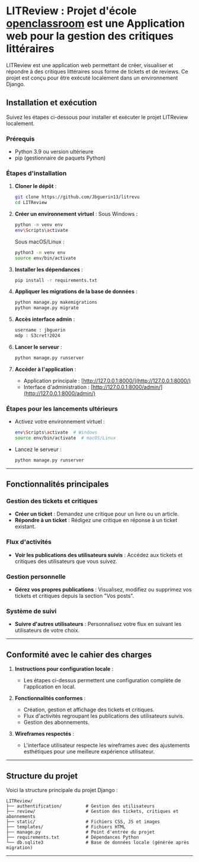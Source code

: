 
# LITReview : Projet d'école [openclassroom](https://openclassrooms.com/fr) est une Application web pour la gestion des critiques littéraires

LITReview est une application web permettant de créer, visualiser et répondre à des critiques littéraires sous forme de tickets et de reviews. Ce projet est conçu pour être exécuté localement dans un environnement Django.

## Installation et exécution

Suivez les étapes ci-dessous pour installer et exécuter le projet LITReview localement.

### Prérequis

- Python 3.9 ou version ultérieure
- pip (gestionnaire de paquets Python)

### Étapes d'installation

1. **Cloner le dépôt** :
   ```bash
   git clone https://github.com/Jbguerin13/litrevu
   cd LITReview
   ```

2. **Créer un environnement virtuel** :
   Sous Windows :
   ```bash
   python -m venv env
   env\Scripts\activate
   ```
   Sous macOS/Linux :
   ```bash
   python3 -m venv env
   source env/bin/activate
   ```

3. **Installer les dépendances** :
   ```bash
   pip install -r requirements.txt
   ```

4. **Appliquer les migrations de la base de données** :
   ```bash
   python manage.py makemigrations
   python manage.py migrate
   ```

5. **Accès interface admin**  :
   ```bash
   username : jbguerin
   mdp : S3cret!2024
   ```

6. **Lancer le serveur** :
   ```bash
   python manage.py runserver
   ```

7. **Accéder à l'application** :
   - Application principale : [http://127.0.0.1:8000/](http://127.0.0.1:8000/)
   - Interface d'administration : [http://127.0.0.1:8000/admin/](http://127.0.0.1:8000/admin/)

### Étapes pour les lancements ultérieurs

- Activez votre environnement virtuel :
  ```bash
  env\Scripts\activate  # Windows
  source env/bin/activate  # macOS/Linux
  ```
- Lancez le serveur :
  ```bash
  python manage.py runserver
  ```

---

## Fonctionnalités principales

### Gestion des tickets et critiques
- **Créer un ticket** : Demandez une critique pour un livre ou un article.
- **Répondre à un ticket** : Rédigez une critique en réponse à un ticket existant.

### Flux d'activités
- **Voir les publications des utilisateurs suivis** : Accédez aux tickets et critiques des utilisateurs que vous suivez.

### Gestion personnelle
- **Gérez vos propres publications** : Visualisez, modifiez ou supprimez vos tickets et critiques depuis la section "Vos posts".

### Système de suivi
- **Suivre d'autres utilisateurs** : Personnalisez votre flux en suivant les utilisateurs de votre choix.

---

## Conformité avec le cahier des charges

1. **Instructions pour configuration locale** :
   - Les étapes ci-dessus permettent une configuration complète de l'application en local.

2. **Fonctionnalités conformes** :
   - Création, gestion et affichage des tickets et critiques.
   - Flux d'activités regroupant les publications des utilisateurs suivis.
   - Gestion des abonnements.

3. **Wireframes respectés** :
   - L'interface utilisateur respecte les wireframes avec des ajustements esthétiques pour une meilleure expérience utilisateur.

---

## Structure du projet

Voici la structure principale du projet Django :
```
LITReview/
├── authentification/         # Gestion des utilisateurs
├── review/                   # Gestion des tickets, critiques et abonnements
├── static/                   # Fichiers CSS, JS et images
├── templates/                # Fichiers HTML
├── manage.py                 # Point d'entrée du projet
├── requirements.txt          # Dépendances Python
└── db.sqlite3                # Base de données locale (générée après migration)
```

---